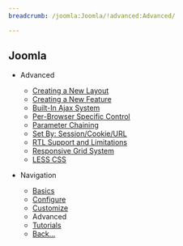 ```yaml
---
breadcrumb: /joomla:Joomla/!advanced:Advanced/

---
```


Joomla
------

* Advanced

    - [Creating a New Layout]()
    - [Creating a New Feature](creating_new_feature.md)
    - [Built-In Ajax System](ajax_system.md)
    - [Per-Browser Specific Control](per_browser_control.md)
    - [Parameter Chaining](parameter_chaining.md)
    - [Set By: Session/Cookie/URL](setby.md)
    - [RTL Support and Limitations](rtl.md)
    - [Responsive Grid System](responsive_grid_system.md)
    - [LESS CSS](less_css.md)

* Navigation

    - [Basics](../basics)
    - [Configure](../configure)
    - [Customize](../customize)
    - Advanced
    - [Tutorials](../tutorials)
    - [Back...](../)
